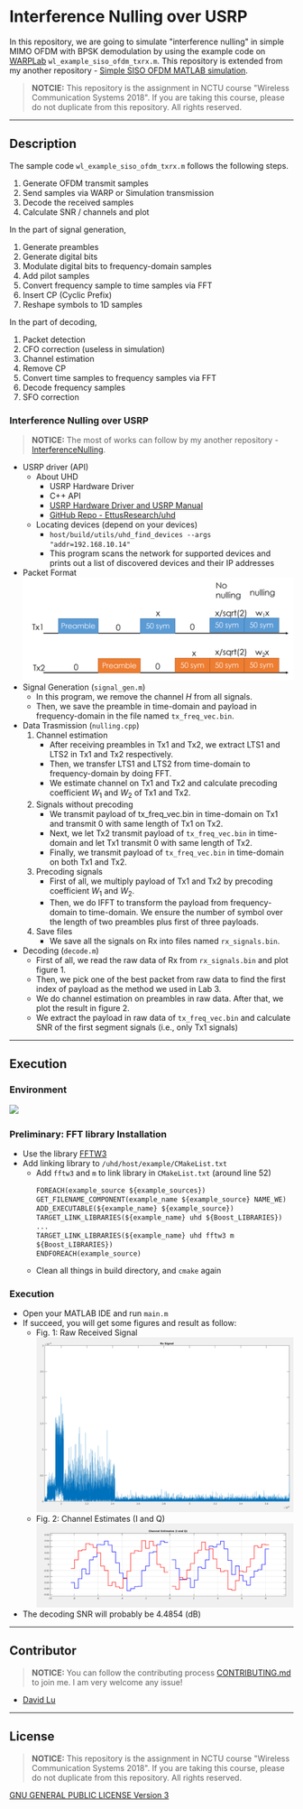 # Interference Nulling over USRP

In this repository, we are going to simulate "interference nulling" in simple MIMO OFDM with BPSK demodulation by using the example code on [WARPLab](https://warpproject.org/trac/wiki/WARPLab/Examples/OFDM) `wl_example_siso_ofdm_txrx.m`. This repository is extended from my another repository - [Simple SISO OFDM MATLAB simulation](https://github.com/yungshenglu/Simple_SISO_OFDM).

> **NOTCIE:** This repository is the assignment in NCTU course "Wireless Communication Systems 2018". If you are taking this course, please do not duplicate from this repository. All rights reserved.

---
## Description

The sample code `wl_example_siso_ofdm_txrx.m` follows the following steps.
1. Generate OFDM transmit samples
2. Send samples via WARP or Simulation transmission
3. Decode the received samples
4. Calculate SNR / channels and plot

In the part of signal generation,
1. Generate preambles
2. Generate digital bits
3. Modulate digital bits to frequency-domain samples
4. Add pilot samples
5. Convert frequency sample to time samples via FFT
6. Insert CP (Cyclic Prefix)
7. Reshape symbols to 1D samples

In the part of decoding,
1. Packet detection
2. CFO correction (useless in simulation)
3. Channel estimation
4. Remove CP
5. Convert time samples to frequency samples via FFT
6. Decode frequency samples
7. SFO correction

### Interference Nulling over USRP

> **NOTICE:** The most of works can follow by my another repository - [InterferenceNulling](https://github.com/yungshenglu/InterferenceNulling).

* USRP driver (API)
    * About UHD
        * USRP Hardware Driver
        * C++ API
        * [USRP Hardware Driver and USRP Manual](http://files.ettus.com/manual)
        * [GitHub Repo - EttusResearch/uhd](https://github.com/EttusResearch/uhd)
    * Locating devices (depend on your devices)
        * `host/build/utils/uhd_find_devices --args "addr=192.168.10.14"`
        * This program scans the network for supported devices and prints out a list of discovered devices and their IP addresses
* Packet Format
    ![](res/PacketFormat.png)
* Signal Generation (`signal_gen.m`)
    * In this program, we remove the channel $H$ from all signals.
    * Then, we save the preamble in time-domain and payload in frequency-domain in the file named `tx_freq_vec.bin`.
* Data Trasmission (`nulling.cpp`)
    1. Channel estimation
        * After receiving preambles in Tx1 and Tx2, we extract LTS1 and LTS2 in Tx1 and Tx2 respectively.
        * Then, we transfer LTS1 and LTS2 from time-domain to frequency-domain by doing FFT.
        * We estimate channel on Tx1 and Tx2 and calculate precoding coefficient $W_1$ and $W_2$ of Tx1 and Tx2.
    2. Signals without precoding
        * We transmit payload of tx_freq_vec.bin in time-domain on Tx1 and transmit 0 with same length of Tx1 on Tx2.
        * Next, we let Tx2 transmit payload of `tx_freq_vec.bin` in time-domain and let Tx1 transmit 0 with same length of Tx2.
        * Finally, we transmit payload of `tx_freq_vec.bin` in time-domain on both Tx1 and Tx2.
    3. Precoding signals
        * First of all, we multiply payload of Tx1 and Tx2 by precoding coefficient $W_1$ and $W_2$.
        * Then, we do IFFT to transform the payload from frequency-domain to time-domain. We ensure the number of symbol over the length of two preambles plus first of three payloads.
    4. Save files
        * We save all the signals on Rx into files named `rx_signals.bin`.
* Decoding (`decode.m`)
    * First of all, we read the raw data of Rx from `rx_signals.bin` and plot figure 1.
    * Then, we pick one of the best packet from raw data to find the first index of payload as the method we used in Lab 3.
    * We do channel estimation on preambles in raw data. After that, we plot the result in figure 2.
    * We extract the payload in raw data of `tx_freq_vec.bin` and calculate SNR of the first segment signals (i.e., only Tx1 signals)

---
## Execution

### Environment

![](https://i.imgur.com/m7psyDI.png)

### Preliminary: FFT library Installation

* Use the library [FFTW3](http://www.fftw.org/)
* Add linking library to `/uhd/host/example/CMakeList.txt`
    * Add `fftw3` and `m` to link library in `CMakeList.txt` (around line 52)
        ```
        FOREACH(example_source ${example_sources})
        GET_FILENAME_COMPONENT(example_name ${example_source} NAME_WE)
        ADD_EXECUTABLE(${example_name} ${example_source})
        TARGET_LINK_LIBRARIES(${example_name} uhd ${Boost_LIBRARIES})
        ...
        TARGET_LINK_LIBRARIES(${example_name} uhd fftw3 m ${Boost_LIBRARIES})
        ENDFOREACH(example_source)
        ```
    * Clean all things in build directory, and `cmake` again

### Execution

* Open your MATLAB IDE and run `main.m`
* If succeed, you will get some figures and result as follow:
    * Fig. 1: Raw Received Signal
        ![](res/RxRaw.png)
    * Fig. 2: Channel Estimates (I and Q)
        ![](res/ChannelEst.png)
* The decoding SNR will probably be 4.4854 (dB)

---
## Contributor

> **NOTICE:** You can follow the contributing process [CONTRIBUTING.md](CONTRIBUTING.md) to join me. I am very welcome any issue!

* [David Lu](https://github.com/yungshenglu)

---
## License

> **NOTICE:** This repository is the assignment in NCTU course "Wireless Communication Systems 2018". If you are taking this course, please do not duplicate from this repository. All rights reserved.

[GNU GENERAL PUBLIC LICENSE Version 3](LICENSE)
